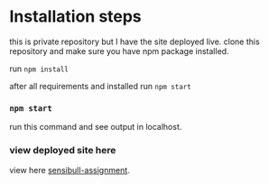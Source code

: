 # Installation steps
this is private repository but I have the site deployed live.
clone this repository and make sure you have npm package installed.

run `npm install`


after all requirements and installed run `npm start`

### `npm start`

run this command and see output in localhost.

### view deployed site here


view here [sensibull-assignment](https://sensibull-challenge.netlify.app/).

